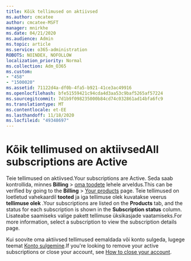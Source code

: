 ```yaml
---
title: Kõik tellimused on aktiivsed
ms.author: cmcatee
author: cmcatee-MSFT
manager: mnirkhe
ms.date: 04/21/2020
ms.audience: Admin
ms.topic: article
ms.service: o365-administration
ROBOTS: NOINDEX, NOFOLLOW
localization_priority: Normal
ms.collection: Adm_O365
ms.custom:
- "458"
- "1500020"
ms.assetid: 71122d4a-df0b-4fa5-b921-41ce3ac49916
ms.openlocfilehash: bfe51559421c94cda4d3aa53c9baf5265af57224
ms.sourcegitcommit: 7d1b9f098235000b84cd74c032861ad14bfa6fc9
ms.translationtype: MT
ms.contentlocale: et-EE
ms.lasthandoff: 11/18/2020
ms.locfileid: "49348697"
---
```

# <a name="all-subscriptions-are-active"></a><span data-ttu-id="1c1ab-102">Kõik tellimused on aktiivsed</span><span class="sxs-lookup"><span data-stu-id="1c1ab-102">All subscriptions are Active</span></span>

<span data-ttu-id="1c1ab-103">Teie tellimused on aktiivsed.</span><span class="sxs-lookup"><span data-stu-id="1c1ab-103">Your subscriptions are Active.</span></span> <span data-ttu-id="1c1ab-104">Seda saab kontrollida, minnes **Billing** \> [oma toodete](https://go.microsoft.com/fwlink/p/?linkid=842054) lehele arveldus.</span><span class="sxs-lookup"><span data-stu-id="1c1ab-104">This can be verified by going to the **Billing** \> [Your products](https://go.microsoft.com/fwlink/p/?linkid=842054) page.</span></span> <span data-ttu-id="1c1ab-105">Teie tellimused on loetletud vahekaardil **tooted** ja iga tellimuse olek kuvatakse veerus **tellimuse olek** .</span><span class="sxs-lookup"><span data-stu-id="1c1ab-105">Your subscriptions are listed on the **Products** tab, and the status for each subscription is shown in the **Subscription status** column.</span></span> <span data-ttu-id="1c1ab-106">Lisateabe saamiseks valige pakett tellimuse üksikasjade vaatamiseks.</span><span class="sxs-lookup"><span data-stu-id="1c1ab-106">For more information, select a subscription to view the subscription details page.</span></span>
  
<span data-ttu-id="1c1ab-107">Kui soovite oma aktiivsed tellimused eemaldada või konto sulgeda, lugege teemat [Konto sulgemine](https://docs.microsoft.com/microsoft-365/commerce/close-your-account?view=o365-worldwide).</span><span class="sxs-lookup"><span data-stu-id="1c1ab-107">If you're looking to remove your active subscriptions or close your account, see [How to close your account](https://docs.microsoft.com/microsoft-365/commerce/close-your-account?view=o365-worldwide).</span></span>
